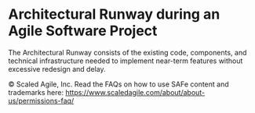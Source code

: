 
# Architectural Runway during an Agile Software Project
The Architectural Runway consists of the existing code, components, and technical infrastructure needed to implement near-term features without excessive redesign and delay.

© Scaled Agile, Inc.
Read the FAQs on how to use SAFe content and trademarks here:
https://www.scaledagile.com/about/about-us/permissions-faq/
